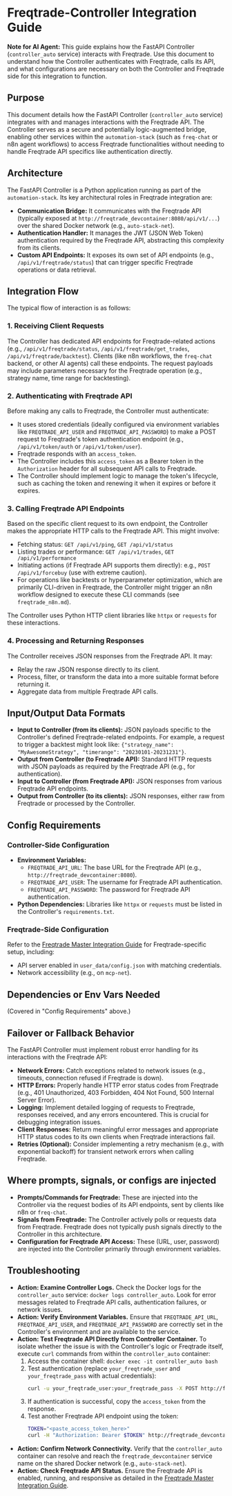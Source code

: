 # Freqtrade-Controller Integration Guide

**Note for AI Agent:** This guide explains how the FastAPI Controller (`controller_auto` service) interacts with Freqtrade. Use this document to understand how the Controller authenticates with Freqtrade, calls its API, and what configurations are necessary on both the Controller and Freqtrade side for this integration to function.

## Purpose
<!-- source: docs/setup/04_Cross_Stack_Integration_Guide.md, docs/setup/05_Agent_Capabilities_and_Interaction.md -->
This document details how the FastAPI Controller (`controller_auto` service) integrates with and manages interactions with the Freqtrade API. The Controller serves as a secure and potentially logic-augmented bridge, enabling other services within the `automation-stack` (such as `freq-chat` or n8n agent workflows) to access Freqtrade functionalities without needing to handle Freqtrade API specifics like authentication directly.

## Architecture
<!-- source: docs/setup/04_Cross_Stack_Integration_Guide.md -->
The FastAPI Controller is a Python application running as part of the `automation-stack`. Its key architectural roles in Freqtrade integration are:
*   **Communication Bridge:** It communicates with the Freqtrade API (typically exposed at `http://freqtrade_devcontainer:8080/api/v1/...`) over the shared Docker network (e.g., `auto-stack-net`).
*   **Authentication Handler:** It manages the JWT (JSON Web Token) authentication required by the Freqtrade API, abstracting this complexity from its clients.
*   **Custom API Endpoints:** It exposes its own set of API endpoints (e.g., `/api/v1/freqtrade/status`) that can trigger specific Freqtrade operations or data retrieval.

## Integration Flow
<!-- source: docs/setup/04_Cross_Stack_Integration_Guide.md -->
The typical flow of interaction is as follows:

### 1. Receiving Client Requests
The Controller has dedicated API endpoints for Freqtrade-related actions (e.g., `/api/v1/freqtrade/status`, `/api/v1/freqtrade/get_trades`, `/api/v1/freqtrade/backtest`). Clients (like n8n workflows, the `freq-chat` backend, or other AI agents) call these endpoints. The request payloads may include parameters necessary for the Freqtrade operation (e.g., strategy name, time range for backtesting).

### 2. Authenticating with Freqtrade API
Before making any calls to Freqtrade, the Controller must authenticate:
*   It uses stored credentials (ideally configured via environment variables like `FREQTRADE_API_USER` and `FREQTRADE_API_PASSWORD`) to make a POST request to Freqtrade's token authentication endpoint (e.g., `/api/v1/token/auth` or `/api/v1/token/user`).
*   Freqtrade responds with an `access_token`.
*   The Controller includes this `access_token` as a Bearer token in the `Authorization` header for all subsequent API calls to Freqtrade.
*   The Controller should implement logic to manage the token's lifecycle, such as caching the token and renewing it when it expires or before it expires.

### 3. Calling Freqtrade API Endpoints
Based on the specific client request to its own endpoint, the Controller makes the appropriate HTTP calls to the Freqtrade API. This might involve:
*   Fetching status: `GET /api/v1/ping`, `GET /api/v1/status`
*   Listing trades or performance: `GET /api/v1/trades`, `GET /api/v1/performance`
*   Initiating actions (if Freqtrade API supports them directly): e.g., `POST /api/v1/forcebuy` (use with extreme caution).
*   For operations like backtests or hyperparameter optimization, which are primarily CLI-driven in Freqtrade, the Controller might trigger an n8n workflow designed to execute these CLI commands (see `freqtrade_n8n.md`).

The Controller uses Python HTTP client libraries like `httpx` or `requests` for these interactions.

### 4. Processing and Returning Responses
The Controller receives JSON responses from the Freqtrade API. It may:
*   Relay the raw JSON response directly to its client.
*   Process, filter, or transform the data into a more suitable format before returning it.
*   Aggregate data from multiple Freqtrade API calls.

## Input/Output Data Formats

*   **Input to Controller (from its clients):** JSON payloads specific to the Controller's defined Freqtrade-related endpoints. For example, a request to trigger a backtest might look like: `{"strategy_name": "MyAwesomeStrategy", "timerange": "20230101-20231231"}`.
*   **Output from Controller (to Freqtrade API):** Standard HTTP requests with JSON payloads as required by the Freqtrade API (e.g., for authentication).
*   **Input to Controller (from Freqtrade API):** JSON responses from various Freqtrade API endpoints.
*   **Output from Controller (to its clients):** JSON responses, either raw from Freqtrade or processed by the Controller.

## Config Requirements

### Controller-Side Configuration
*   **Environment Variables:**
    *   `FREQTRADE_API_URL`: The base URL for the Freqtrade API (e.g., `http://freqtrade_devcontainer:8080`).
    *   `FREQTRADE_API_USER`: The username for Freqtrade API authentication.
    *   `FREQTRADE_API_PASSWORD`: The password for Freqtrade API authentication.
*   **Python Dependencies:** Libraries like `httpx` or `requests` must be listed in the Controller's `requirements.txt`.
    <!-- source: docs/setup/04_Cross_Stack_Integration_Guide.md (general mention of Python HTTP libraries) -->

### Freqtrade-Side Configuration
Refer to the [Freqtrade Master Integration Guide](./FT_int_guide.md#config-requirements-freqtrade-side) for Freqtrade-specific setup, including:
*   API server enabled in `user_data/config.json` with matching credentials.
*   Network accessibility (e.g., on `mcp-net`).

## Dependencies or Env Vars Needed
(Covered in "Config Requirements" above.)

## Failover or Fallback Behavior
The FastAPI Controller must implement robust error handling for its interactions with the Freqtrade API:
*   **Network Errors:** Catch exceptions related to network issues (e.g., timeouts, connection refused if Freqtrade is down).
*   **HTTP Errors:** Properly handle HTTP error status codes from Freqtrade (e.g., 401 Unauthorized, 403 Forbidden, 404 Not Found, 500 Internal Server Error).
*   **Logging:** Implement detailed logging of requests to Freqtrade, responses received, and any errors encountered. This is crucial for debugging integration issues.
*   **Client Responses:** Return meaningful error messages and appropriate HTTP status codes to its own clients when Freqtrade interactions fail.
*   **Retries (Optional):** Consider implementing a retry mechanism (e.g., with exponential backoff) for transient network errors when calling Freqtrade.

## Where prompts, signals, or configs are injected

*   **Prompts/Commands for Freqtrade:** These are injected into the Controller via the request bodies of its API endpoints, sent by clients like n8n or `freq-chat`.
*   **Signals from Freqtrade:** The Controller actively polls or requests data from Freqtrade. Freqtrade does not typically push signals directly to the Controller in this architecture.
*   **Configuration for Freqtrade API Access:** These (URL, user, password) are injected into the Controller primarily through environment variables.

## Troubleshooting
<!-- source: FT_int_guide.md (adapted) -->
*   **Action: Examine Controller Logs.** Check the Docker logs for the `controller_auto` service: `docker logs controller_auto`. Look for error messages related to Freqtrade API calls, authentication failures, or network issues.
*   **Action: Verify Environment Variables.** Ensure that `FREQTRADE_API_URL`, `FREQTRADE_API_USER`, and `FREQTRADE_API_PASSWORD` are correctly set in the Controller's environment and are available to the service.
*   **Action: Test Freqtrade API Directly from Controller Container.** To isolate whether the issue is with the Controller's logic or Freqtrade itself, execute `curl` commands from within the `controller_auto` container:
    1.  Access the container shell: `docker exec -it controller_auto bash`
    2.  Test authentication (replace `your_freqtrade_user` and `your_freqtrade_pass` with actual credentials):
        ```bash
        curl -u your_freqtrade_user:your_freqtrade_pass -X POST http://freqtrade_devcontainer:8080/api/v1/token/user
        ```
    3.  If authentication is successful, copy the `access_token` from the response.
    4.  Test another Freqtrade API endpoint using the token:
        ```bash
        TOKEN="<paste_access_token_here>"
        curl -H "Authorization: Bearer $TOKEN" http://freqtrade_devcontainer:8080/api/v1/status
        ```
*   **Action: Confirm Network Connectivity.** Verify that the `controller_auto` container can resolve and reach the `freqtrade_devcontainer` service name on the shared Docker network (e.g., `auto-stack-net`).
*   **Action: Check Freqtrade API Status.** Ensure the Freqtrade API is enabled, running, and responsive as detailed in the [Freqtrade Master Integration Guide](./FT_int_guide.md#troubleshooting-common-integration-issues).
